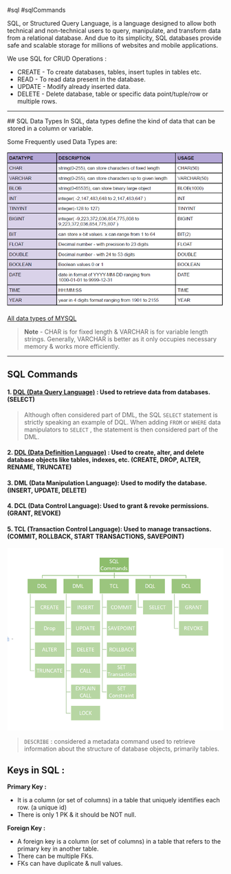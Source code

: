#sql #sqlCommands 

SQL, or Structured Query Language, is a language designed to allow both technical and non-technical users to query, manipulate, and transform data from a relational database. And due to its simplicity, SQL databases provide safe and scalable storage for millions of websites and mobile applications.

We use SQL for CRUD Operations :
- CREATE - To create databases, tables, insert tuples in tables etc.
- READ - To read data present in the database.
- UPDATE - Modify already inserted data.
- DELETE - Delete database, table or specific data point/tuple/row or multiple rows.

<hr>
## SQL Data Types
In SQL, data types define the kind of data that can be stored in a column or variable.

Some Frequently used Data Types are:

![SQLDataTypes](SS/SQLDataTypes.png)

[All data types of MYSQL](https://dev.mysql.com/doc/refman/8.0/en/data-types.html)

>**Note** - CHAR is for fixed length & VARCHAR is for variable length strings. Generally,
  VARCHAR is better as it only occupies necessary memory & works more efficiently.

<hr>

## SQL Commands

#### 1.  [DQL (Data Query Language)](DQL%20(Data%20Query%20Language).md) : Used to retrieve data from databases. (SELECT)

> Although often considered part of DML, the SQL `SELECT` statement is strictly speaking an example of DQL. When adding `FROM` or `WHERE` data manipulators to `SELECT` , the statement is then considered part of the DML.
#### 2. [DDL (Data Definition Language)](DDL%20(Data%20Definition%20Language).md) : Used to create, alter, and delete database objects like tables, indexes, etc. (CREATE, DROP, ALTER, RENAME, TRUNCATE)
#### 3. DML (Data Manipulation Language): Used to modify the database. (INSERT, UPDATE, DELETE)
#### 4. DCL (Data Control Language): Used to grant & revoke permissions. (GRANT, REVOKE)
#### 5. TCL (Transaction Control Language): Used to manage transactions. (COMMIT, ROLLBACK, START TRANSACTIONS, SAVEPOINT)

![SQLCommands](SS/SQLCommands.png)

> `DESCRIBE` : considered a metadata command used to retrieve information about the structure of database objects, primarily tables.

## Keys in SQL :

**Primary Key :**
- It is a column (or set of columns) in a table that uniquely identifies each row. (a unique id)
- There is only 1 PK & it should be NOT null.

**Foreign Key :**
- A foreign key is a column (or set of columns) in a table that refers to the primary key in another table.
- There can be multiple FKs.
- FKs can have duplicate & null values.
